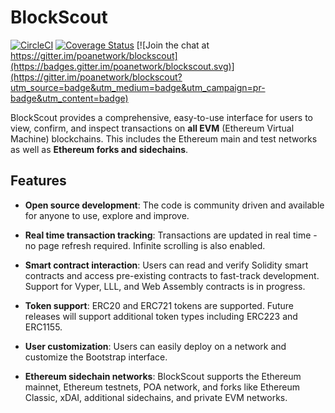 # BlockScout

[![CircleCI](https://circleci.com/gh/poanetwork/blockscout.svg?style=svg&circle-token=f8823a3d0090407c11f87028c73015a331dbf604)](https://circleci.com/gh/poanetwork/blockscout) [![Coverage Status](https://coveralls.io/repos/github/poanetwork/blockscout/badge.svg?branch=master)](https://coveralls.io/github/poanetwork/blockscout?branch=master) [![Join the chat at https://gitter.im/poanetwork/blockscout](https://badges.gitter.im/poanetwork/blockscout.svg)](https://gitter.im/poanetwork/blockscout?utm_source=badge&utm_medium=badge&utm_campaign=pr-badge&utm_content=badge)

BlockScout provides a comprehensive, easy-to-use interface for users to view, confirm, and inspect transactions on **all EVM** (Ethereum Virtual Machine) blockchains. This includes the Ethereum main and test networks as well as **Ethereum forks and sidechains**.

## Features

- **Open source development**: The code is community driven and available for anyone to use, explore and improve.

- **Real time transaction tracking**: Transactions are updated in real time - no page refresh required. Infinite scrolling is also enabled.

- **Smart contract interaction**: Users can read and verify Solidity smart contracts and access pre-existing contracts to fast-track development. Support for Vyper, LLL, and Web Assembly contracts is in progress.

- **Token support**: ERC20 and ERC721 tokens are supported. Future releases will support additional token types including ERC223 and ERC1155.

- **User customization**: Users can easily deploy on a network and customize the Bootstrap interface.

-  **Ethereum sidechain networks**: BlockScout supports the Ethereum mainnet, Ethereum testnets, POA network, and forks like Ethereum Classic, xDAI, additional sidechains, and private EVM networks.
